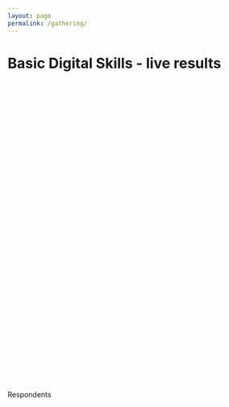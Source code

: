 ```yaml
---
layout: page
permalink: /gathering/
---
```


<script type='text/javascript' src='http://www.google.com/jsapi'></script>
<script type='text/javascript'>
    google.load('visualization', '1', {'packages':['corechart','table']});
    google.setOnLoadCallback(drawChart1);
    function drawChart1() {

        setInterval(function(){ 

        var query1 = new google.visualization.Query('https://docs.google.com/spreadsheets/d/1SBMunDPjhCspmjLzQSKx0wyFeDTDWLcSzffKtAWvZ_0/gviz/tq?gid=1727737465&headers=1');
        query1.setQuery('select A, B, C, D');
        query1.send(handleQueryResponse);

        var query2 = new google.visualization.Query('https://docs.google.com/spreadsheets/d/1SBMunDPjhCspmjLzQSKx0wyFeDTDWLcSzffKtAWvZ_0/gviz/tq?headers=1&gid=1260510879#gid=1260510879');
        query2.setQuery('select A, B, C');
        query2.send(handleQueryResponse2);

        var query3 = new google.visualization.Query('https://docs.google.com/spreadsheets/d/1SBMunDPjhCspmjLzQSKx0wyFeDTDWLcSzffKtAWvZ_0/gviz/tq?headers=1&gid=1260510879#gid=1260510879');
        query3.setQuery('select E');
        query3.send(handleQueryResponse3);

        // var query4 = new google.visualization.Query('https://docs.google.com/spreadsheets/d/1SBMunDPjhCspmjLzQSKx0wyFeDTDWLcSzffKtAWvZ_0/gviz/tq?gid=1727737465&headers=1');
        // query4.setQuery('select A, E');
        // query4.send(handleQueryResponse4);

    }, 2000);
    }

    function handleQueryResponse(response) {         
        var data1 = response.getDataTable();         
        var chart1 = new google.visualization.BarChart(document.getElementById('chart_div1'));
        var options = {             
        //'title':'none',              
        //'legend':'none',
        'isStacked':'percent',              
        'colors': ['#9BC53D','#FF9F1C','#E71D36'],             
        'chartArea':{left:100,top:0,width:'100%',height:'80%'}         
        }
    chart1.draw(data1, options);       
    }

    function handleQueryResponse2(response) {
    var data2 = response.getDataTable();
    var chart2 = new google.visualization.PieChart(document.getElementById('chart_div2'));
    var options = {
        //'title':'Download/save a photo you found online', 
        //'legend': {position: 'top', maxLines: 3},
        'legend':'none', 
        //'isStacked':'percent',
        'colors':['#FF9F1C','#9BC53D'],
        'height': '350',
        'bar': {groupWidth: '100%'},
        'chartArea':{left:0,top:0,width:'100%',height:'80%'}
    }
    chart2.draw(data2, options);
   }

    function handleQueryResponse3(response) {
    var data3 = response.getDataTable();
    //var chart3 = new google.visualization.Table(document.getElementById('chart_div3'));
    var total = data3.getValue(0,0);
    var totaldiv = document.getElementById('total');
    totaldiv.innerHTML = total+"";
    var x = 0;
    // var options = {
    //     'title':'Respondants', 
    //     'legend':'none',
    //     // 'pieSliceText':'value'
    }
    //chart3.draw(data3, options);
  //}

  //   function handleQueryResponse4(response) {
  //   var data4 = response.getDataTable();
  //   var chart4 = new google.visualization.PieChart(document.getElementById('chart_div4'));
  //   var options = {'title':'Find a website you have visited before', 'legend':'none'}
  //   chart4.draw(data4, options);
  // }

</script>

<h1 class="text-center">Basic Digital Skills - live results</h1>

<div id='chart_div1' style="height: 600px; width: 100%;"></div>

<div class="row">
    <div class="col-lg-8">
        <div id='chart_div2'></div>
    </div>
    <div class="col-lg-3">
        <div class="panel panel-success">
            <div class="panel-heading">
                <div class="row">
                    <div class="col-xs-5">
                        <i class="fa fa-check fa-5x"></i>
                    </div>
                    <div class="col-xs-5 text-right">
                        <p id="total" class="announcement-heading"></p>
                        <p class="announcement-text">Respondents</p>
                    </div>
                </div>
            </div>
        </div>
    </div>
</div>